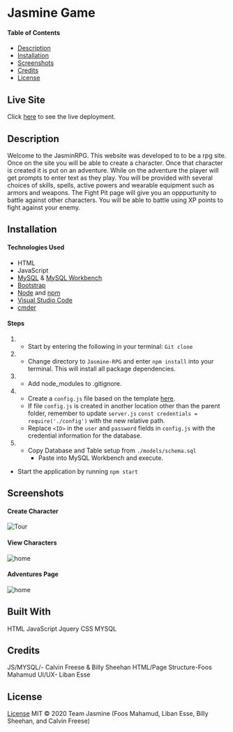 # Jasmine Game

#### Table of Contents
  * [Description](#Description)
  * [Installation](#Installation)
  * [Screenshots](#Screenshots)
  * [Credits](#Credits)
  * [License](#License)

  ## Live Site
Click [here](https://team-jasmine-rpg.herokuapp.com/) to see the live deployment.
  
## Description
Welcome to the JasminRPG. This website was developed to to be a rpg site. Once on the site you will be able to create a character. Once that character is created it is put on an adventure. While on the adventure the player will get prompts to enter text as they play. You will be provided with several choices of skills, spells,  active powers and wearable equipment such as armors and weapons. The Fight Pit page will give you an opppurtunity to battle against other characters. You will be able to battle using XP points to fight against your enemy.  


 
## Installation
#### Technologies Used
* HTML
* JavaScript
* [MySQL](https://www.mysql.com/) & [MySQL Workbench](https://www.mysql.com/products/workbench/)
* [Bootstrap](https://getbootstrap.com/)
* [Node](https://nodejs.org/en/) and [npm](https://www.npmjs.com/package/npm)
* [Visual Studio Code](https://code.visualstudio.com/)
* [cmder](https://cmder.net/)

#### Steps
1. * Start by entering the following in your terminal: `Git clone `

2. * Change directory to `Jasmine-RPG` and enter `npm install` into your terminal. This will install all package dependencies.

3. * Add node_modules to .gitignore.

4. * Create a `config.js` file based on the template [here](./config/config.js.example).
    * If file `config.js` is created in another location other than the parent folder, remember to update `server.js` `const credentials = require('./config')` with the new relative path.
    * Replace `<ID>` in the `user` and `password` fields in `config.js` with the credential information for the database.

5. * Copy Database and Table setup from `./models/schema.sql`
        * Paste into MySQL Workbench and execute.

* Start the application by running `npm start`



## Screenshots
#### Create Character
![Tour](./public/imgs/home-page)
#### View Characters
 ![home](./public/imgs/all-characters)

#### Adventures Page
![home](./public/imgs/adventures)

## Built With
HTML
JavaScript
Jquery 
CSS 
MYSQL


## Credits
JS/MYSQL/- Calvin Freese & Billy Sheehan
HTML/Page Structure-Foos Mahamud
UI/UX- Liban Esse


## License

[License](LICENSE)
MIT &copy; 2020 Team Jasmine (Foos Mahamud, Liban Esse, Billy Sheehan, and Calvin Freese)
